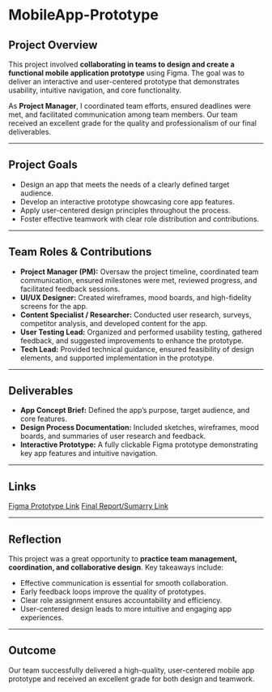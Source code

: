 # MobileApp-Prototype

## Project Overview
This project involved **collaborating in teams to design and create a functional mobile application prototype** using Figma. The goal was to deliver an interactive and user-centered prototype that demonstrates usability, intuitive navigation, and core functionality.

As **Project Manager**, I coordinated team efforts, ensured deadlines were met, and facilitated communication among team members. Our team received an excellent grade for the quality and professionalism of our final deliverables.

---

## Project Goals
- Design an app that meets the needs of a clearly defined target audience.
- Develop an interactive prototype showcasing core app features.
- Apply user-centered design principles throughout the process.
- Foster effective teamwork with clear role distribution and contributions.

---

## Team Roles & Contributions
- **Project Manager (PM):** Oversaw the project timeline, coordinated team communication, ensured milestones were met, reviewed progress, and facilitated feedback sessions.
- **UI/UX Designer:** Created wireframes, mood boards, and high-fidelity screens for the app.
- **Content Specialist / Researcher:** Conducted user research, surveys, competitor analysis, and developed content for the app.
- **User Testing Lead:** Organized and performed usability testing, gathered feedback, and suggested improvements to enhance the prototype.
- **Tech Lead:** Provided technical guidance, ensured feasibility of design elements, and supported implementation in the prototype.

---

## Deliverables
- **App Concept Brief:** Defined the app’s purpose, target audience, and core features.
- **Design Process Documentation:** Included sketches, wireframes, mood boards, and summaries of user research and feedback.
- **Interactive Prototype:** A fully clickable Figma prototype demonstrating key app features and intuitive navigation.

---

## Links 
[Figma Prototype Link]([https://www.figma.com/](https://www.figma.com/proto/ptjST4NZ5PVzQqq1xhQvYx/Untitled?page-id=0%3A1&node-id=0-3495&viewport=302%2C279%2C0.05&t=bqvkBNPZ6J66uf0r-1&scaling=min-zoom&content-scaling=fixed&starting-point-node-id=0%3A4668&classId=cd5a74d2-3e65-47d3-8eb6-15e20d4b30d1&assignmentId=3c4b9706-f660-4f2b-a508-d5c2901a205d&submissionId=922a4ec9-8706-9200-32d7-6e3b0517897e)) 
[Final Report/Sumarry Link](https://www.figma.com/design/CHttczO1EdAI0ut4ufok4J/Final-Report-Summary-Digital-Product-1?node-id=1-3669&t=Qnpsn6hlkiPMvjUt-0)


---

## Reflection
This project was a great opportunity to **practice team management, coordination, and collaborative design**. Key takeaways include:
- Effective communication is essential for smooth collaboration.
- Early feedback loops improve the quality of prototypes.
- Clear role assignment ensures accountability and efficiency.
- User-centered design leads to more intuitive and engaging app experiences.

---

## Outcome
Our team successfully delivered a high-quality, user-centered mobile app prototype and received an excellent grade for both design and teamwork.
